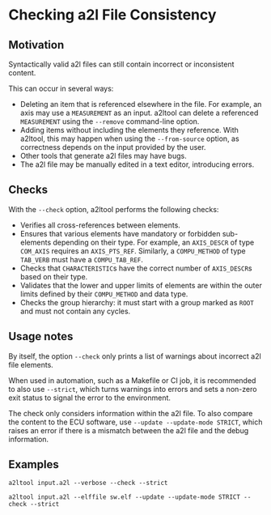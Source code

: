 # Checking a2l File Consistency

## Motivation

Syntactically valid a2l files can still contain incorrect or inconsistent content.

This can occur in several ways:

- Deleting an item that is referenced elsewhere in the file.
  For example, an axis may use a `MEASUREMENT` as an input. a2ltool can delete a referenced `MEASUREMENT` using the `--remove` command-line option.
- Adding items without including the elements they reference.
  With a2ltool, this may happen when using the `--from-source` option, as correctness depends on the input provided by the user.
- Other tools that generate a2l files may have bugs.
- The a2l file may be manually edited in a text editor, introducing errors.

## Checks

With the `--check` option, a2ltool performs the following checks:

- Verifies all cross-references between elements.
- Ensures that various elements have mandatory or forbidden sub-elements depending on their type.
  For example, an `AXIS_DESCR` of type `COM_AXIS` requires an `AXIS_PTS_REF`. Similarly, a `COMPU_METHOD` of type `TAB_VERB` must have a `COMPU_TAB_REF`.
- Checks that `CHARACTERISTIC`s have the correct number of `AXIS_DESCR`s based on their type.
- Validates that the lower and upper limits of elements are within the outer limits defined by their `COMPU_METHOD` and data type.
- Checks the group hierarchy: it must start with a group marked as `ROOT` and must not contain any cycles.

## Usage notes

By itself, the option `--check` only prints a list of warnings about incorrect a2l file elements.

When used in automation, such as a Makefile or CI job, it is recommended to also use `--strict`, which turns warnings into errors and sets a non-zero exit status to signal the error to the environment.

The check only considers information within the a2l file. To also compare the content to the ECU software, use `--update --update-mode STRICT`, which raises an error if there is a mismatch between the a2l file and the debug information.

## Examples

    a2ltool input.a2l --verbose --check --strict

    a2ltool input.a2l --elffile sw.elf --update --update-mode STRICT --check --strict
